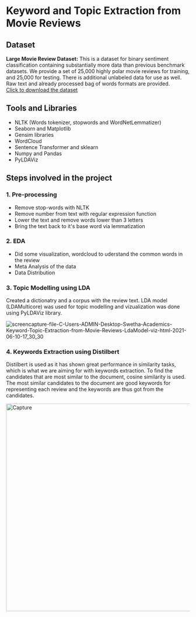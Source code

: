 # Keyword and Topic Extraction from Movie Reviews

## Dataset
**Large Movie Review Dataset:**
This is a dataset for binary sentiment classification containing substantially more data than previous benchmark datasets. We provide a set of 25,000 highly polar movie reviews for training, and 25,000 for testing. There is additional unlabeled data for use as well. Raw text and already processed bag of words formats are provided. <br>
<a href = 'https://ai.stanford.edu/~amaas/data/sentiment/aclImdb_v1.tar.gz'> Click to download the dataset </a> <br>

## Tools and Libraries

<ul>
  <li>NLTK (Words tokenizer, stopwords and WordNetLemmatizer)</li>
  <li>Seaborn and Matplotlib</li>
  <li>Gensim libraries</li>
  <li>WordCloud</li>
  <li>Sentence Transformer and sklearn</li>
  <li>Numpy and Pandas</li>
  <li>PyLDAViz</li>
</ul>

## Steps involved in the project
### 1. Pre-processing
<ul>
  <li>Remove stop-words with NLTK</li>
  <li>Remove number from text with regular expression function</li>
  <li>Lower the text and remove words lower than 3 letters</li>
  <li>Bring the text back to it's base word via lemmatization</li>
</ul>

### 2. EDA
<ul>
  <li>Did some visualization,  wordcloud to uderstand the common words in the review</li>
  <li>Meta Analysis of the data</li>
  <li>Data Distribution</li>
</ul>

### 3. Topic Modelling using LDA
Created a dictionatry and a corpus with the review text. 
LDA model (LDAMulticore) was used for topic modelling and vizualization was done using PyLDAViz library.

![screencapture-file-C-Users-ADMIN-Desktop-Swetha-Academics-Keyword-Topic-Extraction-from-Movie-Reviews-LdaModel-viz-html-2021-06-10-17_30_30](https://user-images.githubusercontent.com/68152189/121521405-a667b000-ca11-11eb-89bd-56307acf5c25.png)

### 4. Keywords Extraction using Distilbert
Distilbert is used as it has shown great performance in similarity tasks, which is what we are aiming for with keywords extraction.
To find the candidates that are most similar to the document, cosine similarity is used. The most similar candidates to the document are good keywords for representing each review and the keywords are thus got from the candidates.

<img width="568" alt="Capture" src="https://user-images.githubusercontent.com/68152189/121651275-0fa1fe80-cab8-11eb-929c-1ea0644c533a.PNG">
